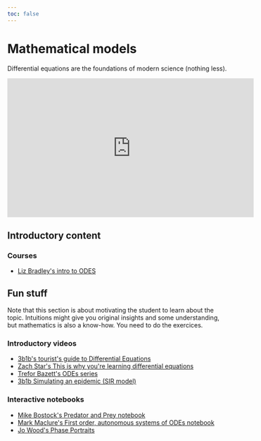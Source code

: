 ```yaml
---
toc: false
---
```


# Mathematical models

Differential equations are the foundations of modern science (nothing less).

<iframe src="https://streaming.uvm.edu/embed/49956/" width="560" height="315" frameborder="0" allowfullscreen></iframe>

## Introductory content

### Courses

 - [Liz Bradley's intro to ODES](https://www.youtube.com/watch?v=aZRqW3XZ_6U&list=PLF0b3ThojznQ9xUDm-EbgFAnzdbeDVuSz&index=24)

## Fun stuff

Note that this section is about motivating the student to learn about the topic. Intuitions might give you original insights and some understanding, but mathematics is also a know-how. You need to do the exercices.

### Introductory videos

 - [3b1b's tourist's guide to Differential Equations](https://www.youtube.com/watch?v=p_di4Zn4wz4&list=PLZHQObOWTQDNPOjrT6KVlfJuKtYTftqH6)
 - [Zach Star's  This is why you're learning differential equations ](https://www.youtube.com/watch?v=ifbaAqfqpc4)
 - [Trefor Bazett's ODEs series](https://www.youtube.com/playlist?list=PLHXZ9OQGMqxde-SlgmWlCmNHroIWtujBw)
 - [3b1b Simulating an epidemic (SIR model)](https://www.youtube.com/watch?v=gxAaO2rsdIs)

### Interactive notebooks

 - [Mike Bostock's Predator and Prey notebook](https://observablehq.com/@mbostock/predator-and-prey)
 - [Mark Maclure's First order, autonomous systems of ODEs notebook](https://observablehq.com/@mcmcclur/first-order-autonomous-systems-of-odes)
 - [Jo Wood's Phase Portraits](https://observablehq.com/@jwolondon/phaseportrait)